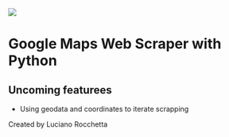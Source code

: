 <img src="https://contextoturistico.com/wp-content/uploads/2021/11/1366_2000.jpg"/>

<h1>Google Maps Web Scraper with Python</h1>

<h2>Uncoming featurees</h2>

- Using geodata and coordinates to iterate scrapping 

<p>Created by Luciano Rocchetta</p>
